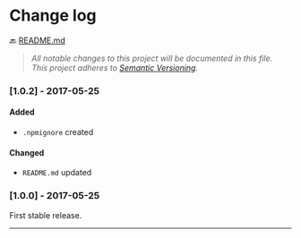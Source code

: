 # Change log

:back: [README.md](./README.md)

> _All notable changes to this project will be documented in this file._  
> _This project adheres to [Semantic Versioning](http://semver.org/)._


### [1.0.2] - 2017-05-25

#### Added

- `.npmignore` created

#### Changed

- `README.md` updated

### [1.0.0] - 2017-05-25

First stable release.

---
